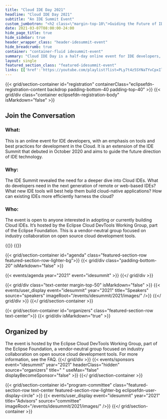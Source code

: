 ```yaml
---
title: "Cloud IDE Day 2021"
headline: "Cloud IDE Day 2021"
subtitle: "An IDE Summit Event"
custom_jumbotron: "<h2 class=\"margin-top-10\">Guiding the Future of IDE Development</h2><p class=\"margin-top-20\">May 19, 2021 8AM-12AM PST (5PM-9PM CET)</p>"
date: 2021-03-07T08:00:00-24:00
hide_page_title: true
hide_sidebar: true
header_wrapper_class: "header-idesummit-event"
hide_breadcrumb: true
container: "container-fluid idesummit-event"
summary: "Cloud IDE Day is a half-day online event for IDE developers, with an emphasis on tools and best practices for development in the Cloud. It is an extension of the IDE Summit that debuted in October 2020.  This event takes a deep dive into Cloud IDE development. Gathering developers, providers and adopters in one place, the Cloud IDE Summit aims to guide the future direction of IDE technology."
layout: single
featured_section_class: "featured-idesummit-event"
links: [['href':'https://youtube.com/playlist?list=PLy7t4z5SYNaTYvCpxIlPqpzZ8C0rSIeey','text':'Watch the Recordings']]
---
```


<!-- Add registration using legacy CSS -->
{{< grid/section-container id="registration" containerClass="eclipsefdn-registration-content backdrop padding-bottom-40 padding-top-40" >}} 
{{< grid/div class="container eclipsefdn-registration-body" isMarkdown="false" >}}
<style>
.eclipsefdn-registration-body {
  font-size: 1.2em
}
.eclipsefdn-registration-body h3{
  font-size: 24px
}
</style>
  <h2 class="text-center margin-bottom-30">Join the Conversation</h2>
  <div class="row margin-bottom-30">
    <div class="col-sm-4 text-center">
      <h3 class="uppercase">What:</h3>
    </div>
    <div class="col-sm-20 margin-top-10">
      <p>This is an online event for IDE developers, with an emphasis on tools and best practices for development in the Cloud. It is an extension of the IDE Summit that debuted in October 2020 and aims to guide the future direction of IDE technology.</p>
    </div>
  </div>
  <div class="row margin-bottom-30">
    <div class="col-sm-4 text-center">
      <h3 class="uppercase">Why:</h3>
    </div>
    <div class="col-sm-20 margin-top-10">
      <p>The IDE Summit revealed the need for a deeper dive into Cloud IDEs. What do developers need in the next generation of remote or web-based IDEs? What new IDE tools will best help them build cloud-native applications? How can existing IDEs more efficiently harness the cloud?</p>
    </div>
  </div>
  <div class="row margin-bottom-30">
    <div class="col-sm-4 text-center">
      <h3 class="uppercase">Who:</h3>
    </div>
    <div class="col-sm-20 margin-top-10">
      <p>The event is open to anyone interested in adopting or currently building Cloud IDEs. It’s hosted by the Eclipse Cloud DevTools Working Group, part of the Eclipse Foundation. This is a vendor-neutral group focused on industry collaboration on open source cloud development tools.</p>
    </div>
  </div>
{{</ grid/div >}} 
{{</ grid/section-container >}}

{{< grid/section-container id="agenda" class="featured-section-row featured-section-row-lighter-bg">}}
{{< grid/div class="padding-bottom-20" isMarkdown="false" >}}
<style>
#agenda h2 { text-align:center; }
</style>
{{< events/agenda year="2021" event="idesummit" >}}
{{</ grid/div >}}

{{< grid/div class="text-center margin-top-50" isMarkdown="false" >}}
{{< events/user_display event="idesummit" year="2021" title="Speakers" source="speakers" imageRoot="/events/idesummit/2021/images/" />}}
{{</ grid/div >}}
{{</ grid/section-container >}}


{{< grid/section-container id="organizers" class="featured-section-row text-center">}}
  {{< grid/div isMarkdown="true" >}}
  ## Organized by  
  
  The event is hosted by the Eclipse Cloud DevTools Working Group, part of the Eclipse Foundation, a vendor-neutral group focused on industry collaboration on open source cloud development tools. For more information, see the FAQ.
  {{</ grid/div >}}
  {{< events/sponsors event="idesummit" year="2021" headerClass="hidden" source="organizers" title=" " useMax="false" displayBecomeSponsor="false" >}}
{{</ grid/section-container >}}

<!-- Add user carousel for committee -->
{{< grid/section-container id="program-committee" class="featured-section-row text-center featured-section-row-lighter-bg eclipsefdn-user-display-circle" >}}
  {{< events/user_display event="idesummit" year="2021" title="Advisors" source="committee" imageRoot="/events/idesummit/2021/images/" />}}
{{</ grid/section-container >}}